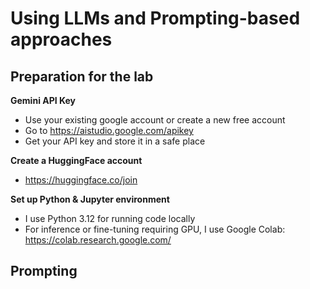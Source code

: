 # Using LLMs and Prompting-based approaches

## Preparation for the lab

**Gemini API Key**
* Use your existing google account or create a new free account
* Go to https://aistudio.google.com/apikey
* Get your API key and store it in a safe place

**Create a HuggingFace account**
* https://huggingface.co/join

**Set up Python & Jupyter environment**
* I use Python 3.12 for running code locally
* For inference or fine-tuning requiring GPU, I use Google Colab: https://colab.research.google.com/


## Prompting 

